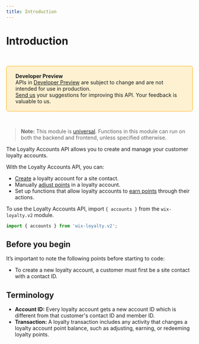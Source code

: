 ```yaml
---
title: Introduction
---
```


# Introduction
&nbsp;

<div style="background-color: #FEF1D1; padding: 18px 24px; border-radius: 6px; border: 1px solid #FDB10C; box-sizing: border-box; display: inline-block">
    <b>Developer Preview</b>
    <br/>
    <span>APIs in <a href="https://www.wix.com/velo/reference/api-overview/developer-preview">Developer Preview</a> are subject to change and are not intended for use in production.<br/><a href="mailto:velo-preview-feedback@wix.com">Send us</a> your suggestions for improving this API. Your feedback is valuable to us.</span>
</div>  

&nbsp;
> **Note:** This module is [universal](/api-overview/api-versions#universal-modules). Functions in this module can run on both the backend and frontend, unless specified otherwise.  

The Loyalty Accounts API allows you to create and manage your customer loyalty accounts.

With the Loyalty Accounts API, you can:
- [Create](wix-loyalty-v2/accounts/createaccount) a loyalty account for a site contact.
- Manually [adjust points](wix-loyalty-v2/accounts/adjustpoints) in a loyalty account.
- Set up functions that allow loyalty accounts to [earn points](wix-loyalty-v2/accounts/earnpoints) through their actions.

To use the Loyalty Accounts API, import `{ accounts }` from the `wix-loyalty.v2` module. 

```javascript
import { accounts } from 'wix-loyalty.v2';
```

## Before you begin

It’s important to note the following points before starting to code:
- To create a new loyalty account, a customer must first be a site contact with a contact ID.

## Terminology

- **Account ID:** Every loyalty account gets a new account ID which is different from that customer's contact ID and member ID.
- **Transaction:** A loyalty transaction includes any activity that changes a loyalty account point balance, such as adjusting, earning, or redeeming loyalty points.
